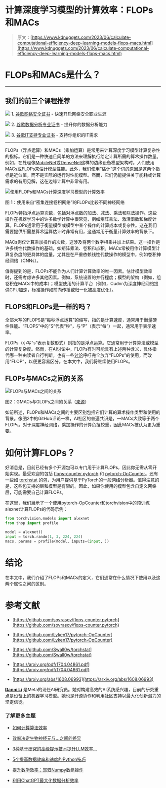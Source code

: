 # 计算深度学习模型的计算效率：FLOPs和MACs

> 原文：[https://www.kdnuggets.com/2023/06/calculate-computational-efficiency-deep-learning-models-flops-macs.html](https://www.kdnuggets.com/2023/06/calculate-computational-efficiency-deep-learning-models-flops-macs.html)

# FLOPs和MACs是什么？

* * *

## 我们的前三个课程推荐

![](../Images/0244c01ba9267c002ef39d4907e0b8fb.png) 1\. [谷歌网络安全证书](https://www.kdnuggets.com/google-cybersecurity) - 快速开启网络安全职业生涯

![](../Images/e225c49c3c91745821c8c0368bf04711.png) 2\. [谷歌数据分析专业证书](https://www.kdnuggets.com/google-data-analytics) - 提升你的数据分析能力

![](../Images/0244c01ba9267c002ef39d4907e0b8fb.png) 3\. [谷歌IT支持专业证书](https://www.kdnuggets.com/google-itsupport) - 支持你组织的IT需求

* * *

FLOPs（浮点运算）和MACs（乘加运算）是常用来计算深度学习模型计算复杂性的指标。它们是一种快速且简单的方法来理解执行给定计算所需的算术操作数量。例如，在处理像[MobileNet](https://arxiv.org/pdf/1704.04861.pdf)或[DenseNet](https://arxiv.org/abs/1608.06993)这样的边缘设备模型架构时，人们使用MACs或FLOPs来估计模型性能。此外，我们使用“估计”这个词的原因是这两个指标是近似值，而不是实际的运行时性能模型。然而，它们仍能提供关于能耗或计算需求的有用见解，这在边缘计算中非常有用。

![使用FLOPs和MACs计算深度学习模型的计算效率](../Images/4a5ccca9751b620ab4feb4936c0f27c0.png)

图 1：使用来自“密集连接卷积网络”的FLOPs比较不同神经网络

FLOPs特指浮点运算次数，包括对浮点数的加法、减法、乘法和除法操作。这些操作在机器学习中的许多数学计算中很常见，例如矩阵乘法、激活函数和梯度计算。FLOPs通常用于衡量模型或模型中某个操作的计算成本或复杂性。这在我们需要提供所需总算术运算估计时非常有用，这通常用于衡量计算效率的背景下。

MACs则仅计算乘加操作的次数，这涉及将两个数字相乘并加上结果。这一操作是许多线性代数操作的基础，如矩阵乘法、卷积和点积。MACs常被用作计算模型计算复杂度的更具体的度量，尤其是在严重依赖线性代数操作的模型中，例如卷积神经网络（CNNs）。

值得提到的是，FLOPs不能作为人们计算计算效率的唯一因素。估计模型效率时，还需考虑许多其他因素。例如，系统设置的并行程度；模型的架构（例如，组卷积在MACs中的成本）；模型使用的计算平台（例如，Cudnn为深度神经网络提供GPU加速，标准操作如前向传播或归一化被高度优化）。

## FLOPS和FLOPs是一样的吗？

全部大写的FLOPS是“每秒浮点运算”的缩写，指的是计算速度，通常用于衡量硬件性能。“FLOPS”中的“S”代表“秒”，与“P”（表示“每”）一起，通常用于表示速率。

FLOPs（小写“s”表示复数形式）则指的是浮点运算。它通常用于计算算法或模型的计算复杂度。然而，在AI讨论中，FLOPs有时可能具有上述两种含义，具体指代哪一种由读者自行判断。也有一些[讨论](https://www.lesswrong.com/posts/XiKidK9kNvJHX9Yte/avoid-the-abbreviation-flops-use-flop-or-flop-s-instead)呼吁完全放弃“FLOPs”的使用，而改用“FLOP”，以便更容易区分。在本文中，我们将继续使用FLOPs。

## FLOPs与MACs之间的关系

![FLOPs与MACs之间的关系](../Images/8e823f1de50f773fbacece305385bc29.png)

图2：GMACs与GLOPs之间的关系（[来源](https://github.com/sovrasov/flops-counter.pytorch/issues/16#issuecomment-518585837)）

如前所述，FLOPs和MACs之间的主要区别包括它们计算的算术操作类型和使用的背景。像图2中的GitHub评论一样，AI社区的普遍共识是，一MACs大致等于两个FLOPs。对于深度神经网络，乘加操作的计算负担较重，因此MACs被认为更为重要。

# 如何计算FLOPs？

好消息是，目前已经有多个开源包可以专门用于计算FLOPs，因此你无需从零开始实现。最受欢迎的包括 [flops-counter.pytorch](https://github.com/sovrasov/flops-counter.pytorch) 和 [pytorch-OpCounter](https://github.com/Lyken17/pytorch-OpCounter)。还有一些如 [torchstat](https://github.com/Swall0w/torchstat) 的包，为用户提供基于PyTorch的一般网络分析器。值得注意的是，这些包支持的层和模型是有限的。因此，如果你使用的模型包含自定义网络层，可能需要自己计算FLOPs。

在这里，我们展示了一个使用pytorch-OpCounter和torchvision中的预训练alexnet计算FLOPs的代码示例：

```py
from torchvision.models import alexnet
from thop import profile

model = alexnet()
input = torch.randn(1, 3, 224, 224)
macs, params = profile(model, inputs=(input, )) 
```

# 结论

在本文中，我们介绍了FLOPs和MACs的定义，它们通常在什么情况下使用以及这两个属性之间的区别。

# 参考文献

+   [https://github.com/sovrasov/flops-counter.pytorch](https://github.com/sovrasov/flops-counter.pytorch)

+   [https://github.com/Lyken17/pytorch-OpCounter](https://github.com/Lyken17/pytorch-OpCounter)

+   [https://github.com/Swall0w/torchstat](https://github.com/Swall0w/torchstat)

+   [https://arxiv.org/pdf/1704.04861.pdf](https://arxiv.org/pdf/1704.04861.pdf)

+   [https://arxiv.org/abs/1608.06993](https://arxiv.org/abs/1608.06993)

**[Danni Li](https://www.linkedin.com/in/danni-li-cs/)** 是Meta的现任AI研究员。她对构建高效的AI系统感兴趣，目前的研究重点是设备上的机器学习模型。她也是开源协作和利用社区支持以最大化创新潜力的坚定信徒。

### 了解更多主题

+   [如何计算算法效率](https://www.kdnuggets.com/2022/09/calculate-algorithm-efficiency.html)

+   [效率决定生物神经元与…之间的差异](https://www.kdnuggets.com/2022/11/efficiency-spells-difference-biological-neurons-artificial-counterparts.html)

+   [3种基于研究的高级提示技术提升LLM效率…](https://www.kdnuggets.com/3-research-driven-advanced-prompting-techniques-for-llm-efficiency-and-speed-optimization)

+   [5个提高数据效率和速度的Python技巧](https://www.kdnuggets.com/5-python-tips-for-data-efficiency-and-speed)

+   [提升数学效率：驾驭Numpy数组操作](https://www.kdnuggets.com/elevate-math-efficiency-navigating-numpy-array-operations)

+   [利用ChatGPT最大化数据分析效率](https://www.kdnuggets.com/maximizing-efficiency-in-data-analysis-with-chatgpt)
